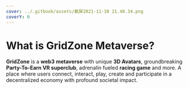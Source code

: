 ```yaml
---
cover: ../.gitbook/assets/截屏2021-11-10 21.40.34.png
coverY: 0
---
```


# What is GridZone Metaverse?

**GridZone** is a **web3** **metaverse** with unique **3D Avatars**, groundbreaking **Party-To-Earn VR superclub**, adrenalin fueled **racing game** and more. A place where users connect, interact, play, create and participate in a decentralized economy with profound societal impact.&#x20;
